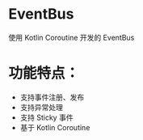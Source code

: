 # EventBus
使用 Kotlin Coroutine 开发的 EventBus

# 功能特点：

* 支持事件注册、发布
* 支持异常处理
* 支持 Sticky 事件
* 基于 Kotlin Coroutine
